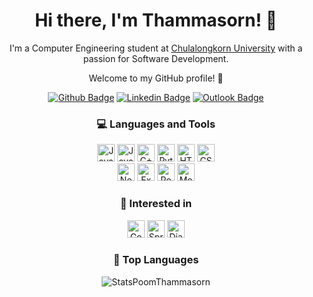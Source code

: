 <h1 align="center"> Hi there, I'm Thammasorn! 👋</h1>
<p align="center">I'm a Computer Engineering student at <a href="https://www.chula.ac.th/en/" target="_blank" >Chulalongkorn University</a> with a passion for Software Development.</p>
<p align="center">Welcome to my GitHub profile! 🚀</p>

<div align="center">
  
  [![Github Badge](https://img.shields.io/badge/GitHub--000?style=social&logo=Github&logoColor=black&link=https://github.com/PoomThammasorn)](https://github.com/PoomThammasorn)
  [![Linkedin Badge](https://img.shields.io/badge/LinkedIn--000?style=social&logo=Linkedin&logoColor=0077B5&link=https://www.linkedin.com/in/thammasorn-t/)](https://www.linkedin.com/in/thammasorn-t/)
  [![Outlook Badge](https://img.shields.io/badge/email--000?style=social&logo=microsoft-outlook&logoColor=0078d4&link=mailto:thammasorn.t@outlook.com)](mailto:thammasorn.t@outlook.com)
  
</div>

<h3 align="center">💻 Languages and Tools</h3>

<div align="center">

  <img alt="JavaScript" height="28" src="https://img.shields.io/badge/JavaScript-323330?style=for-the-badge&logo=javascript&logoColor=F7DF1E">
  <img alt="Java" height="28" src="https://img.shields.io/badge/Java-%23ED8B00.svg?style=for-the-badge&logo=openjdk&logoColor=white">
  <img alt="C++" height="28" src="https://img.shields.io/badge/C%2B%2B-00599C?style=for-the-badge&logo=c%2B%2B&logoColor=white">
  <img alt="Python" height="28" src="https://img.shields.io/badge/Python-3670A0?style=for-the-badge&logo=python&logoColor=ffdd54">
  <img alt="HTML5" height="28" src="https://img.shields.io/badge/html5-%23E34F26.svg?style=for-the-badge&logo=html5&logoColor=white">
  <img alt="CSS3" height="28" src="https://img.shields.io/badge/css3-%231572B6.svg?style=for-the-badge&logo=css3&logoColor=white">
  <br>
  <img alt="Node.js" height="28" src="https://img.shields.io/badge/Node%20js-339933?style=for-the-badge&logo=nodedotjs&logoColor=white">
  <img alt="Express.js" height="28" src="https://img.shields.io/badge/Express%20js-000000?style=for-the-badge&logo=express&logoColor=white">
  <img alt="PostgreSQL" height="28" src="https://img.shields.io/badge/PostgreSQL-%23316192.svg?style=for-the-badge&logo=postgresql&logoColor=white">
  <img alt="MongoDB" height="28" src="https://img.shields.io/badge/MongoDB-%234ea94b.svg?style=for-the-badge&logo=mongodb&logoColor=white">

</div>

<h3 align="center">💭 Interested in</h3>

<div align="center">
  
  <img alt="Go" height="28" src="https://img.shields.io/badge/Go-00ADD8?style=for-the-badge&logo=go&logoColor=white">
  <img alt="Spring" height="28" src="https://img.shields.io/badge/spring-%236DB33F.svg?style=for-the-badge&logo=spring&logoColor=white">
  <img alt="Django" height="28" src="https://img.shields.io/badge/Django-092E20?style=for-the-badge&logo=django&logoColor=green">
  
</div>

<h3 align="center">🌟 Top Languages</h3>

<div align="center">
  
  <img alt="StatsPoomThammasorn" src="https://github-readme-stats.vercel.app/api/top-langs/?username=PoomThammasorn&theme=tokyonight&layout=compact&hide=Makefile,Assembly,C">
  
</div>

